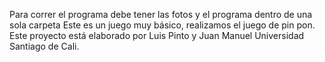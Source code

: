 Para correr el programa debe tener las fotos y el programa dentro de
una sola carpeta
Este es un juego muy básico, realizamos el juego de pin pon.
Este proyecto está elaborado por Luis Pinto y Juan Manuel
Universidad Santiago de Cali.
